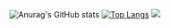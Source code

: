 ![Anurag's GitHub stats](https://github-readme-stats.vercel.app/api?username=KokiOnodera&show_icons=true&theme=radical)
[![Top Langs](https://github-readme-stats.vercel.app/api/top-langs/?username=KokiOnodera&layout=compact)](https://github.com/KokiOnodera/github-readme-stats)
![](https://github-profile-summary-cards.vercel.app/api/cards/profile-details?username=KokiOnodera&theme=dracula)
<!---
KoukiOnodera/KoukiOnodera is a ✨ special ✨ repository because its `README.md` (this file) appears on your GitHub profile.
You can click the Preview link to take a look at your changes.
--->
